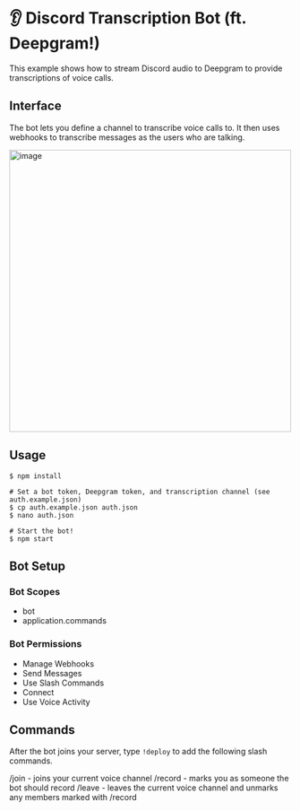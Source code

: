 # 👂 Discord Transcription Bot (ft. Deepgram!)

This example shows how to stream Discord audio to Deepgram to provide transcriptions of voice calls. 

## Interface

The bot lets you define a channel to transcribe voice calls to. It then uses webhooks to transcribe messages as the users who are talking.

<img width="503" alt="image" src="https://user-images.githubusercontent.com/3937986/161467356-c8d1aaef-b11d-495a-a275-ea407e784452.png">

## Usage

```sh-session
$ npm install

# Set a bot token, Deepgram token, and transcription channel (see auth.example.json)
$ cp auth.example.json auth.json
$ nano auth.json

# Start the bot!
$ npm start
```

## Bot Setup

### Bot Scopes

- bot
- application.commands

### Bot Permissions

- Manage Webhooks
- Send Messages
- Use Slash Commands
- Connect
- Use Voice Activity

## Commands

After the bot joins your server, type `!deploy` to add the following slash commands.

/join - joins your current voice channel
/record <username> - marks you as someone the bot should record
/leave - leaves the current voice channel and unmarks any members marked with /record
